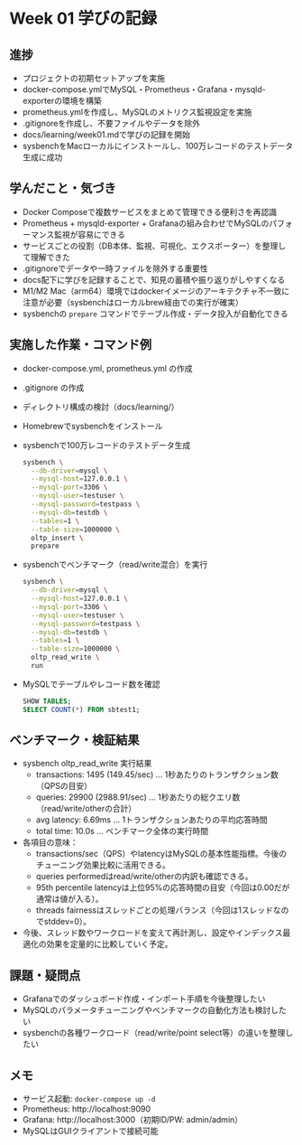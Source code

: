 # Week 01 学びの記録

## 進捗
- プロジェクトの初期セットアップを実施
- docker-compose.ymlでMySQL・Prometheus・Grafana・mysqld-exporterの環境を構築
- prometheus.ymlを作成し、MySQLのメトリクス監視設定を実施
- .gitignoreを作成し、不要ファイルやデータを除外
- docs/learning/week01.mdで学びの記録を開始
- sysbenchをMacローカルにインストールし、100万レコードのテストデータ生成に成功

## 学んだこと・気づき
- Docker Composeで複数サービスをまとめて管理できる便利さを再認識
- Prometheus + mysqld-exporter + Grafanaの組み合わせでMySQLのパフォーマンス監視が容易にできる
- サービスごとの役割（DB本体、監視、可視化、エクスポーター）を整理して理解できた
- .gitignoreでデータや一時ファイルを除外する重要性
- docs配下に学びを記録することで、知見の蓄積や振り返りがしやすくなる
- M1/M2 Mac（arm64）環境ではdockerイメージのアーキテクチャ不一致に注意が必要（sysbenchはローカルbrew経由での実行が確実）
- sysbenchの `prepare` コマンドでテーブル作成・データ投入が自動化できる

## 実施した作業・コマンド例
- docker-compose.yml, prometheus.yml の作成
- .gitignore の作成
- ディレクトリ構成の検討（docs/learning/）
- Homebrewでsysbenchをインストール
- sysbenchで100万レコードのテストデータ生成

  ```sh
  sysbench \
    --db-driver=mysql \
    --mysql-host=127.0.0.1 \
    --mysql-port=3306 \
    --mysql-user=testuser \
    --mysql-password=testpass \
    --mysql-db=testdb \
    --tables=1 \
    --table-size=1000000 \
    oltp_insert \
    prepare
  ```

- sysbenchでベンチマーク（read/write混合）を実行

  ```sh
  sysbench \
    --db-driver=mysql \
    --mysql-host=127.0.0.1 \
    --mysql-port=3306 \
    --mysql-user=testuser \
    --mysql-password=testpass \
    --mysql-db=testdb \
    --tables=1 \
    --table-size=1000000 \
    oltp_read_write \
    run
  ```

- MySQLでテーブルやレコード数を確認

  ```sql
  SHOW TABLES;
  SELECT COUNT(*) FROM sbtest1;
  ```

## ベンチマーク・検証結果
- sysbench oltp_read_write 実行結果
  - transactions: 1495 (149.45/sec) … 1秒あたりのトランザクション数（QPSの目安）
  - queries: 29900 (2988.91/sec) … 1秒あたりの総クエリ数（read/write/otherの合計）
  - avg latency: 6.69ms … 1トランザクションあたりの平均応答時間
  - total time: 10.0s … ベンチマーク全体の実行時間
- 各項目の意味：
  - transactions/sec（QPS）やlatencyはMySQLの基本性能指標。今後のチューニング効果比較に活用できる。
  - queries performedはread/write/otherの内訳も確認できる。
  - 95th percentile latencyは上位95%の応答時間の目安（今回は0.00だが通常は値が入る）。
  - threads fairnessはスレッドごとの処理バランス（今回は1スレッドなのでstddev=0）。
- 今後、スレッド数やワークロードを変えて再計測し、設定やインデックス最適化の効果を定量的に比較していく予定。

## 課題・疑問点
- Grafanaでのダッシュボード作成・インポート手順を今後整理したい
- MySQLのパラメータチューニングやベンチマークの自動化方法も検討したい
- sysbenchの各種ワークロード（read/write/point select等）の違いを整理したい

## メモ
- サービス起動: `docker-compose up -d`
- Prometheus: http://localhost:9090
- Grafana: http://localhost:3000（初期ID/PW: admin/admin）
- MySQLはGUIクライアントで接続可能